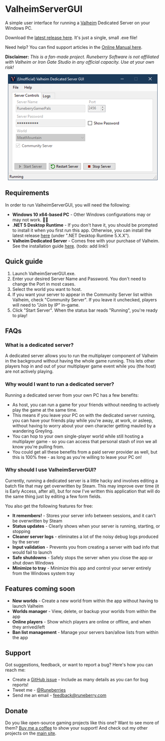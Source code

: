 # ValheimServerGUI

A simple user interface for running a [Valheim](https://www.valheimgame.com/) Dedicated Server on your Windows PC.

Download the [latest release here](https://github.com/runeberry/ValheimServerGUI/releases). It's just a single, small .exe file!

Need help? You can find support articles in the [Online Manual here](https://github.com/runeberry/ValheimServerGUI/wiki).

**Disclaimer:** _This is a fan-made project. Runeberry Software is not affiliated with Valheim or Iron Gate Studio in any official capacity. Use at your own risk!_

<p align="center">
  <img align="center" src="img/Screenshot-1.png">
</p>

## Requirements

In order to run ValheimServerGUI, you will need the following:

* **Windows 10 x64-based PC** - Other Windows configurations may or may not work. 🤷‍♀
* **.NET 5 Desktop Runtime** - If you don't have it, you should be prompted to install it when you first run this app. Otherwise, you can install the latest release [here](https://dotnet.microsoft.com/download/dotnet/5.0) (under ".NET Desktop Runtime 5.X.X").
* **Valheim Dedicated Server** - Comes free with your purchase of Valheim. See the installation guide [here](). (todo: add link!)

## Quick guide

1. Launch ValheimServerGUI.exe.
2. Enter your desired Server Name and Password. You don't need to change the Port in most cases.
3. Select the world you want to host.
4. If you want your server to appear in the Community Server list within Valheim, check "Community Server". If you leave it unchecked, players will need to "Join by IP" in-game.
5. Click "Start Server". When the status bar reads "Running", you're ready to play!

## FAQs

### What is a dedicated server?

A dedicated server allows you to run the multiplayer component of Valheim in the background without having the whole game running. This lets other players hop in and out of your multiplayer game event while you (the host) are not actively playing.

### Why would I want to run a dedicated server?

Running a dedicated server from your own PC has a few benefits:

* As host, you can run a game for your friends without needing to actively play the game at the same time.
* This means if you leave your PC on with the dedicated server running, you can have your friends play while you're away, at work, or asleep, without having to worry about your own character getting mauled by a wandering Greyling.
* You can hop to your own single-player world while still hosting a multiplayer game - so you can access that personal stash of iron we all know you're pulling from.
* You could get all these benefits from a paid server provider as well, but this is 100% free - as long as you're willing to leave your PC on!

### Why should I use ValheimServerGUI?

Currently, running a dedicated server is a little hacky and involves editing a batch file that may get overwritten by Steam. This may improve over time (it is Early Access, after all), but for now I've written this application that will do the same thing just by editing a few form fields.

You also get the following features for free:

* **It remembers!** - Stores your server info between sessions, and it can't be overwritten by Steam
* **Status updates** - Clearly shows when your server is running, starting, or stopping
* **Cleaner server logs** - eliminates a lot of the noisy debug logs produced by the server
* **Input validation** - Prevents you from creating a server with bad info that would fail to launch
* **Safe shutdowns** - Safely stops the server when you close the app or shut down Windows
* **Minimize to tray** - Minimize this app and control your server entirely from the Windows system tray

## Features coming soon

* **New worlds** - Create a new world from within the app without having to launch Valheim
* **Worlds manager** - View, delete, or backup your worlds from within the app
* **Online players** - Show which players are online or offline, and when they arrived/left
* **Ban list management** - Manage your servers ban/allow lists from within the app

## Support

Got suggestions, feedback, or want to report a bug? Here's how you can reach me:

* Create a [GitHub issue](https://github.com/runeberry/ValheimServerGUI/issues/new) - Include as many details as you can for bug reports!
* Tweet me - [@Runeberries](https://twitter.com/Runeberries)
* Send me an email - feedback@runeberry.com

## Donate

Do you like open-source gaming projects like this one? Want to see more of them? [Buy me a coffee](https://www.buymeacoffee.com/runeberry) to show your support! And check out my other projects on the [main site](runeberry.com).